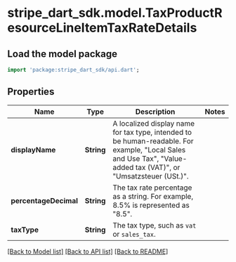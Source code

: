 # stripe_dart_sdk.model.TaxProductResourceLineItemTaxRateDetails

## Load the model package
```dart
import 'package:stripe_dart_sdk/api.dart';
```

## Properties
Name | Type | Description | Notes
------------ | ------------- | ------------- | -------------
**displayName** | **String** | A localized display name for tax type, intended to be human-readable. For example, \"Local Sales and Use Tax\", \"Value-added tax (VAT)\", or \"Umsatzsteuer (USt.)\". | 
**percentageDecimal** | **String** | The tax rate percentage as a string. For example, 8.5% is represented as \"8.5\". | 
**taxType** | **String** | The tax type, such as `vat` or `sales_tax`. | 

[[Back to Model list]](../README.md#documentation-for-models) [[Back to API list]](../README.md#documentation-for-api-endpoints) [[Back to README]](../README.md)


